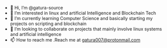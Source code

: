 - 👋 Hi, I’m @gatura-source
- 👀 I’m interested in linux and artificial Intelligence and Blockchain Tech
- 🌱 I’m currently learning Computer Science and basically starting my projects on scripting and blockchain 
- 💞️ I’m looking to collaborate on projects that mainly involve linux systems and artificial intelligence
- 📫 How to reach me .Reach me at gatura007@protonmail.com

<!---
gatura-source/gatura-source is a ✨ special ✨ repository because its `README.md` (this file) appears on your GitHub profile.
You can click the Preview link to take a look at your changes.
--->
